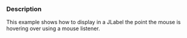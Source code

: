 ### Description
This example shows how to display in a JLabel the point the mouse is hovering over using a mouse listener.
